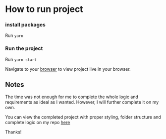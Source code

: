 # How to run project

### install packages

Run `yarn`

### Run the project

Run `yarn start`

Navigate to your [browser](http://localhost:3000/) to view project live in your browser.

## Notes

The time was not enough for me to complete the whole logic and requirements as ideal as I wanted. However, I will further complete it on my own. 

You can view the completed project with proper styling, folder structure and complete logic on my repo [here](https://github.com/yuhcee/crave-startup)

Thanks!

